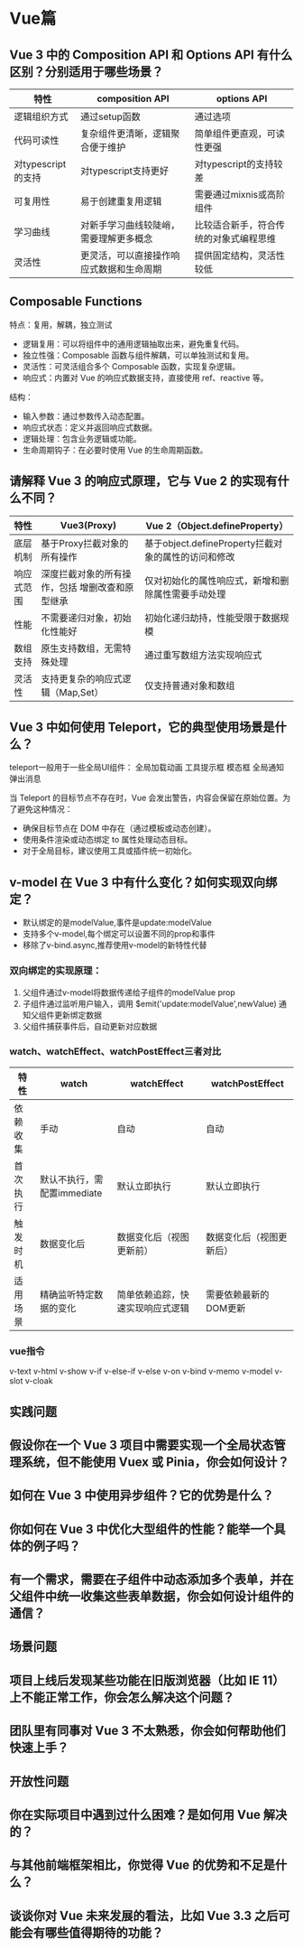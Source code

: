 # Vue篇
## Vue 3 中的 Composition API 和 Options API 有什么区别？分别适用于哪些场景？
| 特性               | composition API                          | options API                            |
| ------------------ | ---------------------------------------- | -------------------------------------- |
| 逻辑组织方式       | 通过setup函数                            | 通过选项                               |
| 代码可读性         | 复杂组件更清晰，逻辑聚合便于维护         | 简单组件更直观，可读性更强             |
| 对typescript的支持 | 对typescript支持更好                     | 对typescript的支持较差                 |
| 可复用性           | 易于创建重复用逻辑                       | 需要通过mixnis或高阶组件               |
| 学习曲线           | 对新手学习曲线较陡峭，需要理解更多概念   | 比较适合新手，符合传统的对象式编程思维 |
| 灵活性             | 更灵活，可以直接操作响应式数据和生命周期 | 提供固定结构，灵活性较低               |


## Composable Functions 
特点：复用，解耦，独立测试
- 逻辑复用：可以将组件中的通用逻辑抽取出来，避免重复代码。
- 独立性强：Composable 函数与组件解耦，可以单独测试和复用。
- 灵活性：可灵活组合多个 Composable 函数，实现复杂逻辑。
- 响应式：内置对 Vue 的响应式数据支持，直接使用 ref、reactive 等。


结构：
- 输入参数：通过参数传入动态配置。
- 响应式状态：定义并返回响应式数据。
- 逻辑处理：包含业务逻辑或功能。
- 生命周期钩子：在必要时使用 Vue 的生命周期函数。


## 请解释 Vue 3 的响应式原理，它与 Vue 2 的实现有什么不同？
| 特性       | Vue3(Proxy)                                     | Vue 2（Object.defineProperty）                      |
| ---------- | ----------------------------------------------- | --------------------------------------------------- |
| 底层机制   | 基于Proxy拦截对象的所有操作                     | 基于object.defineProperty拦截对象的属性的访问和修改 |
| 响应式范围 | 深度拦截对象的所有操作，包括 增删改查和原型继承 | 仅对初始化的属性响应式，新增和删除属性需要手动处理  |
| 性能       | 不需要递归对象，初始化性能好                    | 初始化递归劫持，性能受限于数据规模                  |
| 数组支持   | 原生支持数组，无需特殊处理                      | 通过重写数组方法实现响应式                          |
| 灵活性     | 支持更复杂的响应式逻辑（Map,Set）               | 仅支持普通对象和数组                                |

## Vue 3 中如何使用 Teleport，它的典型使用场景是什么？
teleport一般用于一些全局UI组件：
全局加载动画
工具提示框
模态框
全局通知
弹出消息

当 Teleport 的目标节点不存在时，Vue 会发出警告，内容会保留在原始位置。为了避免这种情况：
- 确保目标节点在 DOM 中存在（通过模板或动态创建）。
- 使用条件渲染或动态绑定 to 属性处理动态目标。
- 对于全局目标，建议使用工具或插件统一初始化。

## v-model 在 Vue 3 中有什么变化？如何实现双向绑定？
- 默认绑定的是modelValue,事件是update:modelValue
- 支持多个v-model,每个绑定可以设置不同的prop和事件
- 移除了v-bind.async,推荐使用v-model的新特性代替


### 双向绑定的实现原理：
1. 父组件通过v-model将数据传递给子组件的modelValue prop
2. 子组件通过监听用户输入，调用 $emit('update:modelValue',newValue) 通知父组件更新绑定数据
3. 父组件捕获事件后，自动更新对应数据


### watch、watchEffect、watchPostEffect三者对比
| 特性     | watch                       | watchEffect                      | watchPostEffect          |
| -------- | --------------------------- | -------------------------------- | ------------------------ |
| 依赖收集 | 手动                        | 自动                             | 自动                     |
| 首次执行 | 默认不执行，需配置immediate | 默认立即执行                     | 默认立即执行             |
| 触发时机 | 数据变化后                  | 数据变化后（视图更新前）         | 数据变化后（视图更新后） |
| 适用场景 | 精确监听特定数据的变化      | 简单依赖追踪，快速实现响应式逻辑 | 需要依赖最新的DOM更新    |


### vue指令
v-text v-html v-show v-if v-else-if v-else v-on v-bind v-memo v-model v-slot v-cloak


## 实践问题

## 假设你在一个 Vue 3 项目中需要实现一个全局状态管理系统，但不能使用 Vuex 或 Pinia，你会如何设计？


## 如何在 Vue 3 中使用异步组件？它的优势是什么？

## 你如何在 Vue 3 中优化大型组件的性能？能举一个具体的例子吗？

## 有一个需求，需要在子组件中动态添加多个表单，并在父组件中统一收集这些表单数据，你会如何设计组件的通信？

## 场景问题

## 项目上线后发现某些功能在旧版浏览器（比如 IE 11）上不能正常工作，你会怎么解决这个问题？


## 团队里有同事对 Vue 3 不太熟悉，你会如何帮助他们快速上手？


## 开放性问题

## 你在实际项目中遇到过什么困难？是如何用 Vue 解决的？


## 与其他前端框架相比，你觉得 Vue 的优势和不足是什么？


## 谈谈你对 Vue 未来发展的看法，比如 Vue 3.3 之后可能会有哪些值得期待的功能？
